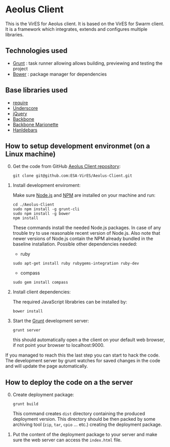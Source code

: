 # Aeolus Client

This is the VirES for Aeolus client. It is based on the VirES for Swarm client.
It is a framework which integrates, extends and configures multiple libraries.

## Technologies used

* [Grunt](http://gruntjs.com/) : task runner allowing allows building, previewing and testing the project
* [Bower](http://bower.io/) : package manager for dependencies 

## Base libraries used

* [require](http://requirejs.org/)
* [Underscore](http://underscorejs.org/)
* [jQuery](http://jquery.com/)
* [Backbone](http://backbonejs.org/)
* [Backbone Marionette](http://marionettejs.com/)
* [Hanldebars](http://handlebarsjs.com/)

## How to setup development environmet (on a Linux machine)

0.  Get the code from GitHub [Aeolus Client repository](https://github.com/ESA-VirES/Aeolus-Client):

    ```
    git clone git@github.com:ESA-VirES/Aeolus-Client.git
    ```

0.  Install development enviroment: 

    Make sure [Node.js](http://nodejs.org) and [NPM](https://npmjs.org) are installed
    on your machine and run:

    ```
    cd ./Aeolus-Client
    sudo npm install -g grunt-cli
    sudo npm install -g bower 
    npm install 
    ```

    These commands install the needed Node.js packages. In case of any trouble try to use 
    reasonable recent version of Node.js. Also note that newer versions of Node.js contain 
    the NPM already bundled in the baseline installation. 
    Possible other dependencies needed:
    * ruby

    ```
    sudo apt-get install ruby rubygems-integration ruby-dev
    ```
    * compass 
    ```
    sudo gem install compass
    ```
    
0.  Install client dependencies:  

    The required JavaScript librabries can be installed by: 

    ```
    bower install
    ```

0.  Start the [Grunt](http://gruntjs.com/) development server:

    ```
    grunt server 
    ```

    this should automatically open a the client on your default web browser, if not point your browser to localhost:9000. 

If you managed to reach this the last step you can start to hack the code. 
The development server by grunt watches for saved changes in the code and will update the page automatically.


## How to deploy the code on a the server 

0.  Create deployment package: 

    ```
    grunt build
    ```

    This command creates `dist` directory containing the produced deployment 
    version. This directory should be then packed by some archiving tool (`zip`, `tar`, `cpio` ... etc.)
    creating the deployment package.

0.  Put the content of the deployment package to your server and make sure
    the web server can access the `index.html` file. 
